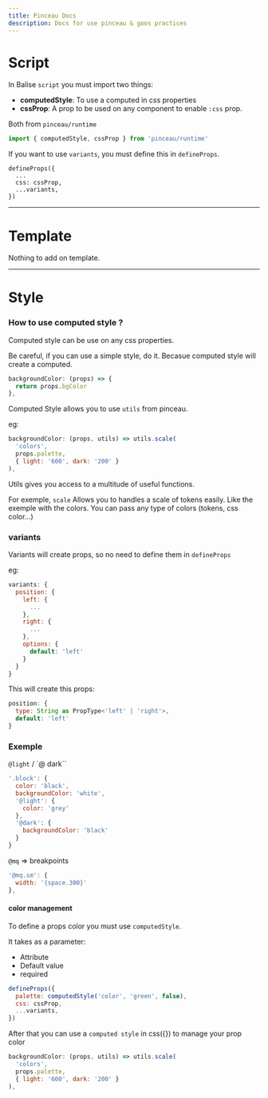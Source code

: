 ```yaml
---
title: Pinceau Docs
description: Docs for use pinceau & goos practices
---
```


# Script

In Balise `script` you must import two things:
- **computedStyle**: To use a computed in css properties
- **cssProp**: A prop to be used on any component to enable `:css` prop.

Both from `pinceau/runtime`

```js
import { computedStyle, cssProp } from 'pinceau/runtime'
```

If you want to use `variants`, you must define this in `defineProps`.

```
defineProps({
  ...
  css: cssProp,
  ...variants,
})
```

-------

# Template
Nothing to add on template.

-------

# Style

### How to use computed style ?

Computed style can be use on any css properties.

Be careful, if you can use a simple style, do it. Becasue computed style will create a computed.

```js
backgroundColor: (props) => {
  return props.bgColor
},
```

Computed Style allows you to use `utils` from pinceau.

eg:
```js
backgroundColor: (props, utils) => utils.scale(
  'colors',
  props.palette,
  { light: '600', dark: '200' }
),
```

Utils gives you access to a multitude of useful functions.

For exemple, `scale` Allows you to handles a scale of tokens easily. Like the exemple with the colors.
You can pass any type of colors (tokens, css color...)

### variants

Variants will create props, so no need to define them in `defineProps`

eg:
```js
variants: {
  position: {
    left: {
      ...
    },
    right: {
      ...
    },
    options: {
      default: 'left'
    }
  }
}
```

This will create this props:
```js
position: {
  type: String as PropType<'left' | 'right'>,
  default: 'left'
}
```

### Exemple


`@light` / `@ dark``

```js
'.block': {
  color: 'black',
  backgroundColor: 'white',
  '@light': {
    color: 'grey'
  },
  '@dark': {
    backgroundColor: 'black'
  }
}
```

`@mq` => breakpoints

```js
'@mq.sm': {
  width: '{space.300}'
},
```

#### color management

To define a props color you must use `computedStyle`.

It takes as a parameter:
- Attribute
- Default value
- required

```js
defineProps({
  palette: computedStyle('color', 'green', false),
  css: cssProp,
  ...variants,
})
```

After that you can use a `computed style` in css({}) to manage your prop color

```js
backgroundColor: (props, utils) => utils.scale(
  'colors',
  props.palette,
  { light: '600', dark: '200' }
),
```

